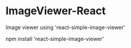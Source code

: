 # ImageViewer-React

Image viewer using 'react-simple-image-viewer'

npm install 'react-simple-image-viewer'
